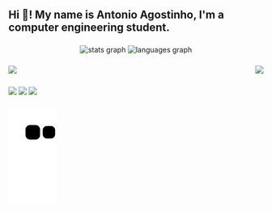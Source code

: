 <h2 align="left">Hi 👋! My name is Antonio Agostinho, I'm a computer engineering student.</h2>

###

<div align="center">
  <img src="https://github-readme-stats.vercel.app/api?username=Antonio-Bezerra&show_icons=true&include_all_commits=true&count_private=true&disable_animations=false&theme=transparent&locale=en&hide_border=false" height="150" alt="stats graph"  />
  <img src="https://github-readme-stats.vercel.app/api/top-langs?username=Antonio-Bezerra&locale=en&hide_title=false&layout=compact&card_width=320&langs_count=5&theme=transparent&hide_border=false" height="150" alt="languages graph"  />
</div>

###

<img align="right" height="150" src="https://media.giphy.com/media/M9gbBd9nbDrOTu1Mqx/giphy.gif"  />

###

<div align="left" >
  <img src="https://skillicons.dev/icons?i=html,css,javascript,react,typescript,c,java,python,git" />
</div>

###

<div>
  <a href="https://instagram.com/agostin_bezerra" target="_blank"><img src="https://img.shields.io/badge/-Instagram-%23E4405F?style=for-the-badge&logo=instagram&logoColor=white" target="_blank"></a> 
  <a href = "mailto:contatobezerra3a@gmail.com"><img src="https://img.shields.io/badge/-Gmail-%23333?style=for-the-badge&logo=gmail&logoColor=white" target="_blank"></a>
  <a href="https://www.linkedin.com/in/antonio-bezerra-dev" target="_blank"><img src="https://img.shields.io/badge/-LinkedIn-%230077B5?style=for-the-badge&logo=linkedin&logoColor=white" target="_blank"></a> 
  
</div>

###

![snake gif](https://github.com/Antonio-Bezerra/Antonio-Bezerra/blob/output/github-contribution-grid-snake.svg)

###
